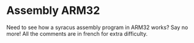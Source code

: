# Assembly ARM32

Need to see how a syracus assembly program in ARM32 works?
Say no more!
All the comments are in french for extra difficulty.
